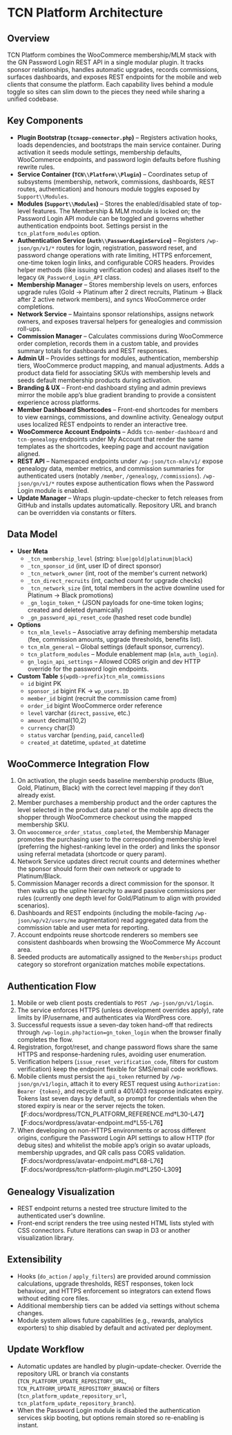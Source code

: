 # TCN Platform Architecture

## Overview
TCN Platform combines the WooCommerce membership/MLM stack with the GN Password Login REST API in a single modular plugin. It tracks sponsor relationships, handles automatic upgrades, records commissions, surfaces dashboards, and exposes REST endpoints for the mobile and web clients that consume the platform. Each capability lives behind a module toggle so sites can slim down to the pieces they need while sharing a unified codebase.

## Key Components
- **Plugin Bootstrap (`tcnapp-connector.php`)** – Registers activation hooks, loads dependencies, and bootstraps the main service container. During activation it seeds module settings, membership defaults, WooCommerce endpoints, and password login defaults before flushing rewrite rules.
- **Service Container (`TCN\\Platform\\Plugin`)** – Coordinates setup of subsystems (membership, network, commissions, dashboards, REST routes, authentication) and honours module toggles exposed by `Support\\Modules`.
- **Modules (`Support\\Modules`)** – Stores the enabled/disabled state of top-level features. The Membership & MLM module is locked on; the Password Login API module can be toggled and governs whether authentication endpoints boot. Settings persist in the `tcn_platform_modules` option.
- **Authentication Service (`Auth\\PasswordLoginService`)** – Registers `/wp-json/gn/v1/*` routes for login, registration, password reset, and password change operations with rate limiting, HTTPS enforcement, one-time token login links, and configurable CORS headers. Provides helper methods (like issuing verification codes) and aliases itself to the legacy `GN_Password_Login_API` class.
- **Membership Manager** – Stores membership levels on users, enforces upgrade rules (Gold → Platinum after 2 direct recruits, Platinum → Black after 2 active network members), and syncs WooCommerce order completions.
- **Network Service** – Maintains sponsor relationships, assigns network owners, and exposes traversal helpers for genealogies and commission roll-ups.
- **Commission Manager** – Calculates commissions during WooCommerce order completion, records them in a custom table, and provides summary totals for dashboards and REST responses.
- **Admin UI** – Provides settings for modules, authentication, membership tiers, WooCommerce product mapping, and manual adjustments. Adds a product data field for associating SKUs with membership levels and seeds default membership products during activation.
- **Branding & UX** – Front-end dashboard styling and admin previews mirror the mobile app’s blue gradient branding to provide a consistent experience across platforms.
- **Member Dashboard Shortcodes** – Front-end shortcodes for members to view earnings, commissions, and downline activity. Genealogy output uses localized REST endpoints to render an interactive tree.
- **WooCommerce Account Endpoints** – Adds `tcn-member-dashboard` and `tcn-genealogy` endpoints under My Account that render the same templates as the shortcodes, keeping page and account navigation aligned.
- **REST API** – Namespaced endpoints under `/wp-json/tcn-mlm/v1/` expose genealogy data, member metrics, and commission summaries for authenticated users (notably `/member`, `/genealogy`, `/commissions`). `/wp-json/gn/v1/*` routes expose authentication flows when the Password Login module is enabled.
- **Update Manager** – Wraps plugin-update-checker to fetch releases from GitHub and installs updates automatically. Repository URL and branch can be overridden via constants or filters.

## Data Model
- **User Meta**
  - `_tcn_membership_level` (string: `blue|gold|platinum|black`)
  - `_tcn_sponsor_id` (int, user ID of direct sponsor)
  - `_tcn_network_owner` (int, root of the member's current network)
  - `_tcn_direct_recruits` (int, cached count for upgrade checks)
  - `_tcn_network_size` (int, total members in the active downline used for Platinum → Black promotions)
  - `_gn_login_token_*` (JSON payloads for one-time token logins; created and deleted dynamically)
  - `_gn_password_api_reset_code` (hashed reset code bundle)
- **Options**
  - `tcn_mlm_levels` – Associative array defining membership metadata (fee, commission amounts, upgrade thresholds, benefits list).
  - `tcn_mlm_general` – Global settings (default sponsor, currency).
  - `tcn_platform_modules` – Module enablement map (`mlm`, `auth_login`).
  - `gn_login_api_settings` – Allowed CORS origin and dev HTTP override for the password login endpoints.
- **Custom Table** `${wpdb->prefix}tcn_mlm_commissions`
  - `id` bigint PK
  - `sponsor_id` bigint FK → `wp_users.ID`
  - `member_id` bigint (recruit the commission came from)
  - `order_id` bigint WooCommerce order reference
  - `level` varchar (`direct`, `passive`, etc.)
  - `amount` decimal(10,2)
  - `currency` char(3)
  - `status` varchar (`pending`, `paid`, `cancelled`)
  - `created_at` datetime, `updated_at` datetime

## WooCommerce Integration Flow
1. On activation, the plugin seeds baseline membership products (Blue, Gold, Platinum, Black) with the correct level mapping if they don’t already exist.
2. Member purchases a membership product and the order captures the level selected in the product data panel or the mobile app directs the shopper through WooCommerce checkout using the mapped membership SKU.
3. On `woocommerce_order_status_completed`, the Membership Manager promotes the purchasing user to the corresponding membership level (preferring the highest-ranking level in the order) and links the sponsor using referral metadata (shortcode or query param).
4. Network Service updates direct recruit counts and determines whether the sponsor should form their own network or upgrade to Platinum/Black.
5. Commission Manager records a direct commission for the sponsor. It then walks up the upline hierarchy to award passive commissions per rules (currently one depth level for Gold/Platinum to align with provided scenarios).
6. Dashboards and REST endpoints (including the mobile-facing `/wp-json/wp/v2/users/me` augmentation) read aggregated data from the commission table and user meta for reporting.
7. Account endpoints reuse shortcode renderers so members see consistent dashboards when browsing the WooCommerce My Account area.
8. Seeded products are automatically assigned to the `Memberships` product category so storefront organization matches mobile expectations.

## Authentication Flow
1. Mobile or web client posts credentials to `POST /wp-json/gn/v1/login`.
2. The service enforces HTTPS (unless development overrides apply), rate limits by IP/username, and authenticates via WordPress core.
3. Successful requests issue a seven-day token hand-off that redirects through `/wp-login.php?action=gn_token_login` when the browser finally completes the flow.
4. Registration, forgot/reset, and change password flows share the same HTTPS and response-hardening rules, avoiding user enumeration.
5. Verification helpers (`issue_reset_verification_code`, filters for custom verification) keep the endpoint flexible for SMS/email code workflows.
6. Mobile clients must persist the `api_token` returned by `/wp-json/gn/v1/login`, attach it to every REST request using `Authorization: Bearer {token}`, and recycle it until a 401/403 response indicates expiry. Tokens last seven days by default, so prompt for credentials when the stored expiry is near or the server rejects the token.【F:docs/wordpress/TCN_PLATFORM_REFERENCE.md†L30-L47】【F:docs/wordpress/avatar-endpoint.md†L55-L76】
7. When developing on non-HTTPS environments or across different origins, configure the Password Login API settings to allow HTTP (for debug sites) and whitelist the mobile app’s origin so avatar uploads, membership upgrades, and QR calls pass CORS validation.【F:docs/wordpress/avatar-endpoint.md†L68-L76】【F:docs/wordpress/tcn-platform-plugin.md†L250-L309】

## Genealogy Visualization
- REST endpoint returns a nested tree structure limited to the authenticated user's downline.
- Front-end script renders the tree using nested HTML lists styled with CSS connectors. Future iterations can swap in D3 or another visualization library.

## Extensibility
- Hooks (`do_action` / `apply_filters`) are provided around commission calculations, upgrade thresholds, REST responses, token lock behaviour, and HTTPS enforcement so integrators can extend flows without editing core files.
- Additional membership tiers can be added via settings without schema changes.
- Module system allows future capabilities (e.g., rewards, analytics exporters) to ship disabled by default and activated per deployment.

## Update Workflow
- Automatic updates are handled by plugin-update-checker. Override the repository URL or branch via constants (`TCN_PLATFORM_UPDATE_REPOSITORY_URL`, `TCN_PLATFORM_UPDATE_REPOSITORY_BRANCH`) or filters (`tcn_platform_update_repository_url`, `tcn_platform_update_repository_branch`).
- When the Password Login module is disabled the authentication services skip booting, but options remain stored so re-enabling is instant.
